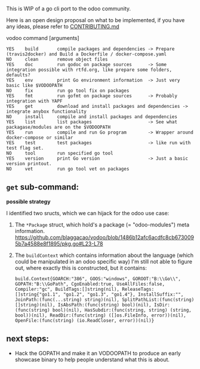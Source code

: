 This is WIP of a go cli port to the odoo community.


Here is an open design proposal on what to be implemented, if you have any ideas, please refer to [CONTRIBUTING.md](CONTRIBUTING.md)

vodoo command [arguments]
```
YES    build       compile packages and dependencies -> Prepare (travis2docker) and Build a Dockerfile / docker-compose.yaml
NO     clean       remove object files
YES    doc         run godoc on package sources      -> Some integration possible with rtfd.org, like prepare some folders, defaults?
YES    env         print Go environment information  -> Just very basic like $VODOOPATH
NO     fix         run go tool fix on packages
YES    fmt         run gofmt on package sources      -> Probably integration with YAPF
YES    get         download and install packages and dependencies -> integrate anybox functionality
NO     install     compile and install packages and dependencies
YES    list        list packages                     -> See what packagase/modules are on the $VODOOPATH
YES    run         compile and run Go program		 -> Wrapper around docker-compose or similar
YES    test        test packages					 -> like run with test flag set.
NO     tool        run specified go tool
YES    version     print Go version    				 -> Just a basic version printout.
NO     vet         run go tool vet on packages
```

`get` sub-command:
------------------
**possible strategy**

I identified two sructs, which we can hijack for the odoo use case:

1. The `*Package` struct, which hold's a package (= "odoo-modules") meta information.
	https://github.com/blaggacao/vodoo/blob/1486b12afc6acdfc8cb6730095b7a4588e8f1895/pkg.go#L23-L78
2. The `buildContext` which contains information about the language (which could be manipulated in an odoo specific way)
	I'm still not able to figure out, where exactly this is constructed, but it contains:

	```
	build.Context{GOARCH:"386", GOOS:"windows", GOROOT:"B:\\Go\\", GOPATH:"B:\\GoPath", CgoEnabled:true, UseAllFiles:false, Compiler:"gc", BuildTags:[]string(nil), ReleaseTags:[]string{"go1.1", "go1.2", "go1.3", "go1.4"}, InstallSuffix:"", JoinPath:(func(...string) string)(nil), SplitPathList:(func(string) []string)(nil), IsAbsPath:(func(string) bool)(nil), IsDir:(func(string) bool)(nil), HasSubdir:(func(string, string) (string, bool))(nil), ReadDir:(func(string) ([]os.FileInfo, error))(nil), OpenFile:(func(string) (io.ReadCloser, error))(nil)}
	```

next steps:
-----------
- Hack the GOPATH and make it an VODOOPATH to produce an early showcase binary to help people understand what this is about.
